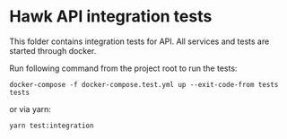 # Hawk API integration tests

This folder contains integration tests for API.
All services and tests are started through docker.

Run following command from the project root to run the tests:
```
docker-compose -f docker-compose.test.yml up --exit-code-from tests tests
```
or via yarn:
```shell
yarn test:integration
```
